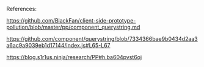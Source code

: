 References:

https://github.com/BlackFan/client-side-prototype-pollution/blob/master/pp/component_querystring.md

https://github.com/component/querystring/blob/7334366bae9b0434d2aa3a6ac9a9039eb1d17144/index.js#L65-L67

https://blog.s1r1us.ninja/research/PP#h.ba604pvst6oj
